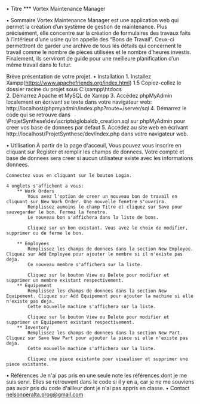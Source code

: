 • Titre
	*** Vortex Maintenance Manager
	
• Sommaire
	Vortex Maintenance Manager est une application web qui permet la création d’un système de gestion de maintenance. 
	Plus précisément, elle concentre sur la création de formulaires des travaux faits à l’intérieur d’une usine qu’on appelle des “Bons de Travail”. 
	Ceux-ci permettront de garder une archive de tous les détails qui concernent le travail comme le nombre de pièces utilisées et le nombre d’heures investis.
	Finalement, ils serviront de guide pour une meilleure planification d’un même travail dans le futur.
	
Brève présentation de votre projet.
• Installation
	1. Installez Xampp(https://www.apachefriends.org/index.html)
		1.5 Copiez-collez le dossier racine du projet sous C:\xampp\htdocs\
	2. Démarrez Apache et MySQL de Xampp
	3. Accédez phpMyAdmin localement en écrivant se texte dans votre navigateur web: http://localhost/phpmyadmin/index.php?route=/server/sql
	4. Démarrez le code qui se retrouve dans \\ProjetSynthese\\dev\\scripts\\globaldb_creation.sql sur phpMyAdmin pour creer vos base de donnees par defaut
	5. Accédez au site web en écrivant http://localhost/ProjetSynthese/dev/index.php dans votre navigateur web.

• Utilisation
	À partir de la page d'acceuil, Vous pouvez vous inscrire en cliquant sur Register et remplir les champs de donnees.
	Votre compte et base de donnees sera creer si aucun utilisateur existe avec les informations donnees.
	
	Connectez vous en cliquant sur le bouton Login.
	
	4 onglets s'affichent a vous:
		** Work Orders
			Vous avez l'option de creer un nouveau bon de travail en cliquant sur New Work Order. Une nouvelle fenetre s'ouvrira.
			Renplissez aumoins le champ Titre et cliquez sur Save pour sauvegarder le bon. Fermez la fenetre.
			Le nouveau bon s'affichera dans la liste de bons.
			
			Cliquez sur un bon existant. Vous avez le choix de modifier, supprimer ou de ferme le bon.
			
		** Employees
			Remplissez les champs de donnees dans la section New Employee. Cliquez sur Add Employee pour ajouter le membre si il n'existe pas deja.
			Ce nouveau membre s'affichera sur la liste.
			
			Cliquez sur le bouton View ou Delete pour modifier et supprimer un membre existant respectivement.
		** Equipement
			Remplissez les champs de donnees dans la section New Equipement. Cliquez sur Add Equipement pour ajouter la machine si elle n'existe pas deja.
			Cette nouvelle machine s'affichera sur la liste.
			
			Cliquez sur le bouton View ou Delete pour modifier et supprimer un Equipement existant respectivement.
		** Inventory
			Remplissez les champs de donnees dans la section New Part. Cliquez sur Save New Part pour ajouter la piece si elle n'existe pas deja.
			Cette nouvelle machine s'affichera sur la liste.
			
			Cliquez une piece existante pour visualiser et supprimer une piece existante.

• Références
	Je n'ai pas pris en une seule note les références dont je me suis servi. 
	Elles se retrouvent dans le code si il y en a, car je ne me souviens pas avoir pris du code d'ailleur dont je n'ai pas appris en classe.
• Contact
	nelsonperalta.prog@gmail.com
